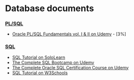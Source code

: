 
Database documents
======

### [PL/SQL](https://github.com/ttltrk/DB/tree/master/PLSQL)

  * [Oracle PL/SQL Fundamentals vol. I & II on Udemy](https://github.com/ttltrk/DB/blob/master/PLSQL/DOC/UDEMY_PLSQL.MD) - [3%]

### [SQL](https://github.com/ttltrk/DB/tree/master/SQL)

  * [SQL Tutorial on SoloLearn](https://github.com/ttltrk/DB/blob/master/SQL/DOC/SOLOLEARN_SQL.MD)
  * [The Complete SQL Bootcamp on Udemy](https://github.com/ttltrk/DB/blob/master/SQL/DOC/UDEMY_SQL_BOOT.MD)
  * [The Complete Oracle SQL Certification Course on Udemy](https://github.com/ttltrk/DB/blob/master/SQL/DOC/UDEMY_SQL_CER.MD)
  * [SQL Tutorial on W3Schools](https://github.com/ttltrk/DB/blob/master/SQL/DOC/W3SCHOOLS_SQL.MD)

